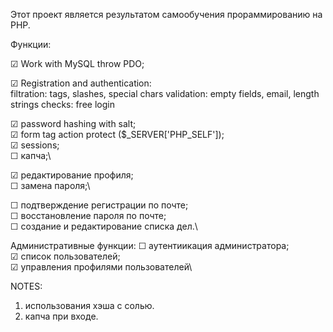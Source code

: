 Этот проект является результатом самообучения прораммированию на PHP.

Функции:

☑ Work with MySQL throw PDO;

☑ Registration and authentication:\
filtration: tags, slashes, special chars
validation: empty fields, email, length strings
checks: free login

☑ password hashing with salt;\
☑ form tag action protect ($_SERVER['PHP_SELF']);\
☑ sessions;\
☐ капча;\

☑ редактирование профиля;\
☐ замена пароля;\

☐ подтверждение регистрации по почте;\
☐ восстановление пароля по почте;\
☐ создание и редактирование списка дел.\

Административные функции:
☐ аутентиикация администратора;\
☑ список пользователей;\
☑ управления профилями пользователей\

NOTES:
1. использования хэша с солью.
2. капча при входе.

